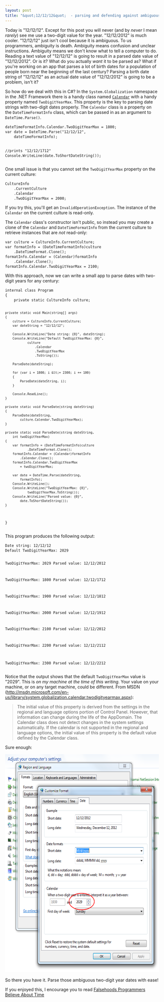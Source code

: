 ```yaml
---
layout: post
title: "&quot;12/12/12&quot;  - parsing and defending against ambiguous two-digit year dates in C#"
---
```


<p>Today is "12/12/12". Except for this post you will never (and by <em>never</em> I mean <em>rarely</em>) see me use a two-digit value for the year. "12/12/2012" is much cooler. "12/12/12" just isn't cool because it is ambiguous. To us programmers, ambiguity is death. Ambiguity means confusion and unclear instructions. Ambiguity means we don't know what to tell a computer to do. Reading a text value of "12/12/12" is going to result in a parsed date value of "12/12/2012". Or is it? What do you actually <em>want</em> it to be parsed as? What if you're working on an app that parses a lot of birth dates for a population of people born near the beginning of the last century? Parsing a birth date string of "12/12/12" as an actual date value of "12/12/2012" is going to be a problem, isn't it?</p>



<p>So how do we deal with this in C#? In the <code>System.Globalization</code> namespace in the .NET Framework there is a handy class named <code><a href="http://msdn.microsoft.com/en-us/library/system.globalization.cultureinfo.calendar.aspx">Calendar</a></code> with a handy property named <code>TwoDigitYearMax</code>. This property is the key to parsing date strings with two-digit dates properly. The <code>Calendar</code> class is a property on the <code>DateTimeFormatInfo</code> class, which can be passed in as an argument to <code>DateTime.Parse()</code>.</p>




<p>
<pre><code>dateTimeFormatInfo.Calendar.TwoDigitYearMax = 1800;
var date = DateTime.Parse("12/12/12", 
    dateTimeFormatInfo);

//prints "12/12/1712"
Console.WriteLine(date.ToShortDateString());</code></pre></p>



<p>One small issue is that you cannot set the <code>TwoDigitYearMax</code> property on the current culture:</p>




<p>
<pre><code>CultureInfo
    .CurrentCulture
    .Calendar
    .TwoDigitYearMax = 2000;
</code></pre></p>



<p>If you try this, you'll get an <code>InvalidOperationException</code>. The instance of the <code>Calendar</code> on the current culture is read-only.</p>



<p>The <code>Calendar</code> class's constructor isn't public, so instead you may create a clone of the <code>Calendar</code> and <code>DateTimeFormatInfo</code> from the current culture to retrieve instances that are <em>not</em> read-only:</p>




<p>
<pre><code>var culture = CultureInfo.CurrentCulture;
var formatInfo = (DateTimeFormatInfo)culture
    .DateTimeFormat.Clone();
formatInfo.Calendar = (Calendar)formatInfo
    .Calendar.Clone();
formatInfo.Calendar.TwoDigitYearMax = 2100;
</code></pre></p>



<p>With this approach, now we can write a small app to parse dates with two-digit years for any century:</p>




<p>
<pre><code>internal class Program
{
    private static CultureInfo culture;

    private static void Main(string[] args)
    {
        culture = CultureInfo.CurrentCulture;
        var dateString = "12/12/12";

        Console.WriteLine("Date string: {0}", dateString);
        Console.WriteLine("Default TwoDigitYearMax: {0}", 
                culture
                    .Calendar
                    .TwoDigitYearMax
                    .ToString());

        ParseDate(dateString);

        for (var i = 1800; i &lt;= 2300; i += 100)
        {
            ParseDate(dateString, i);
        }

        Console.ReadLine();
    }

    private static void ParseDate(string dateString)
    {
        ParseDate(dateString, 
            culture.Calendar.TwoDigitYearMax);
    }

    private static void ParseDate(string dateString, 
        int twoDigitYearMax)
    {
        var formatInfo = (DateTimeFormatInfo)culture
                .DateTimeFormat.Clone();
        formatInfo.Calendar = (Calendar)formatInfo
            .Calendar.Clone();
        formatInfo.Calendar.TwoDigitYearMax 
            = twoDigitYearMax;

        var date = DateTime.Parse(dateString, 
            formatInfo);
        Console.WriteLine();
        Console.WriteLine("TwoDigitYearMax: {0}", 
                twoDigitYearMax.ToString());
        Console.WriteLine("Parsed value: {0}", 
            date.ToShortDateString());
    }
}
</code></pre></p>



<p>This program produces the following output:</p>




<p>
<pre><code>Date string: 12/12/12
Default TwoDigitYearMax: 2029

TwoDigitYearMax: 2029
Parsed value: 12/12/2012

TwoDigitYearMax: 1800
Parsed value: 12/12/1712

TwoDigitYearMax: 1900
Parsed value: 12/12/1812

TwoDigitYearMax: 2000
Parsed value: 12/12/1912

TwoDigitYearMax: 2100
Parsed value: 12/12/2012

TwoDigitYearMax: 2200
Parsed value: 12/12/2112

TwoDigitYearMax: 2300
Parsed value: 12/12/2212</code></pre></p>



<p>Notice that the output shows that the default <code>TwoDigitYearMax</code> value is "2029". This is <em>on my machine at the time of this writing</em>. Your value on your machine, or on any target machine, could be different. From MSDN (<a href="http://msdn.microsoft.com/en-us/library/system.globalization.calendar.twodigityearmax.aspx">http://msdn.microsoft.com/en-us/library/system.globalization.calendar.twodigityearmax.aspx</a>):</p>



<blockquote>
<p>The initial value of this property is derived from the settings in the regional and language options portion of Control Panel. However, that information can change during the life of the AppDomain. The Calendar class does not detect changes in the system settings automatically. If the calendar is not supported in the regional and language options, the initial value of this property is the default value defined by the Calendar class.</p>



</blockquote>
<p>Sure enough:</p>



<p><a href="/hodsmedia/twodigityear.png"><img src="/hodsmedia/twodigityear.png" alt="" title="twodigityear" width="632" height="714" class="aligncenter size-full wp-image-1483" /></a></p>



<p>So there you have it. Parse those ambiguous two-digit year dates with ease!</p>



<p>If you enjoyed this, I encourage you to read <a href="http://infiniteundo.com/post/25326999628/falsehoods-programmers-believe-about-time">Falsehoods Programmers Believe About Time</a></p>




